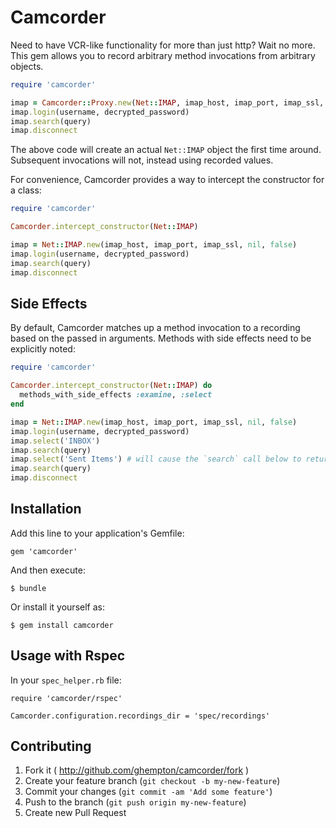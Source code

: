 # Camcorder

Need to have VCR-like functionality for more than just http? Wait no more. This gem allows you to record arbitrary method invocations from arbitrary objects.

```ruby
require 'camcorder'

imap = Camcorder::Proxy.new(Net::IMAP, imap_host, imap_port, imap_ssl, nil, false)
imap.login(username, decrypted_password)
imap.search(query)
imap.disconnect
```

The above code will create an actual `Net::IMAP` object the first time around. Subsequent invocations will not, instead using recorded values.

For convenience, Camcorder provides a way to intercept the constructor for a class:

```ruby
require 'camcorder'

Camcorder.intercept_constructor(Net::IMAP)

imap = Net::IMAP.new(imap_host, imap_port, imap_ssl, nil, false)
imap.login(username, decrypted_password)
imap.search(query)
imap.disconnect
```

## Side Effects

By default, Camcorder matches up a method invocation to a recording based on the passed in arguments. Methods with side effects need to be explicitly noted:

```ruby
require 'camcorder'

Camcorder.intercept_constructor(Net::IMAP) do
  methods_with_side_effects :examine, :select
end

imap = Net::IMAP.new(imap_host, imap_port, imap_ssl, nil, false)
imap.login(username, decrypted_password)
imap.select('INBOX')
imap.search(query)
imap.select('Sent Items') # will cause the `search` call below to return a different value
imap.search(query)
imap.disconnect
```

## Installation

Add this line to your application's Gemfile:

    gem 'camcorder'

And then execute:

    $ bundle

Or install it yourself as:

    $ gem install camcorder

## Usage with Rspec

In your `spec_helper.rb` file:

```
require 'camcorder/rspec'

Camcorder.configuration.recordings_dir = 'spec/recordings'
```

## Contributing

1. Fork it ( http://github.com/ghempton/camcorder/fork )
2. Create your feature branch (`git checkout -b my-new-feature`)
3. Commit your changes (`git commit -am 'Add some feature'`)
4. Push to the branch (`git push origin my-new-feature`)
5. Create new Pull Request
